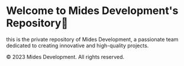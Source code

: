 # Welcome to Mides Development's Repository👋

this is the private repository of Mides Development, a passionate 
team dedicated to creating innovative and high-quality projects. 

© 2023 Mides Development. All rights reserved.
